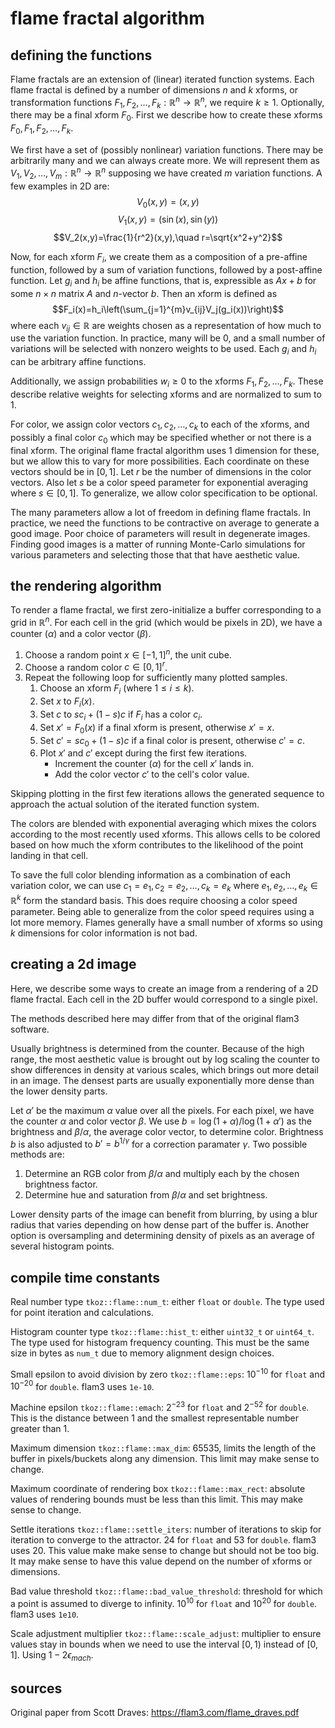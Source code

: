 # flame fractal algorithm

## defining the functions

Flame fractals are an extension of (linear) iterated function systems. Each
flame fractal is defined by a number of dimensions $n$ and $k$ xforms, or
transformation functions $F_1,F_2,\ldots,F_k:\mathbb{R}^n\to\mathbb{R}^n$, we
require $k\geq1$. Optionally, there may be a final xform $F_0$. First we
describe how to create these xforms $F_0,F_1,F_2,\ldots,F_k$.

We first have a set of (possibly nonlinear) variation functions. There may be
arbitrarily many and we can always create more. We will represent them as
$V_1,V_2,\ldots,V_m:\mathbb{R}^n\to\mathbb{R}^n$ supposing we have created $m$
variation functions. A few examples in 2D are:
$$V_0(x,y)=(x,y)$$
$$V_1(x,y)=(\sin(x),\sin(y))$$
$$V_2(x,y)=\frac{1}{r^2}(x,y),\quad r=\sqrt{x^2+y^2}$$

Now, for each xform $F_i$, we create them as a composition of a pre-affine
function, followed by a sum of variation functions, followed by a post-affine
function. Let $g_i$ and $h_i$ be affine functions, that is, expressible as
$Ax+b$ for some $n\times n$ matrix $A$ and $n$-vector $b$. Then an xform is
defined as
$$F_i(x)=h_i\left(\sum_{j=1}^{m}v_{ij}V_j(g_i(x))\right)$$
where each $v_{ij}\in\mathbb{R}$ are weights chosen as a representation of how
much to use the variation function. In practice, many will be $0$, and a small
number of variations will be selected with nonzero weights to be used. Each
$g_i$ and $h_i$ can be arbitrary affine functions.

Additionally, we assign probabilities $w_i\geq0$ to the xforms
$F_1,F_2,\ldots,F_k$. These describe relative weights for selecting xforms and
are normalized to sum to $1$.

For color, we assign color vectors $c_1,c_2,\ldots,c_k$ to each of the xforms,
and possibly a final color $c_0$ which may be specified whether or not there is
a final xform. The original flame fractal algorithm uses 1 dimension for these,
but we allow this to vary for more possibilities. Each coordinate on these
vectors should be in $[0,1]$. Let $r$ be the number of dimensions in the color
vectors. Also let $s$ be a color speed parameter for exponential averaging where
$s\in[0,1]$. To generalize, we allow color specification to be optional.

The many parameters allow a lot of freedom in defining flame fractals. In
practice, we need the functions to be contractive on average to generate a good
image. Poor choice of parameters will result in degenerate images. Finding good
images is a matter of running Monte-Carlo simulations for various parameters and
selecting those that that have aesthetic value.

## the rendering algorithm

To render a flame fractal, we first zero-initialize a buffer corresponding to a
grid in $\mathbb{R}^n$. For each cell in the grid (which would be pixels in 2D),
we have a counter ($\alpha$) and a color vector ($\beta$).

1. Choose a random point $x\in[-1,1]^n$, the unit cube.
2. Choose a random color $c\in[0,1]^r$.
3. Repeat the following loop for sufficiently many plotted samples.
    1. Choose an xform $F_i$ (where $1\leq i\leq k$).
    2. Set $x$ to $F_i(x)$.
    3. Set $c$ to $sc_i+(1-s)c$ if $F_i$ has a color $c_i$.
    3. Set $x'=F_0(x)$ if a final xform is present, otherwise $x'=x$.
    4. Set $c'=sc_0+(1-s)c$ if a final color is present, otherwise $c'=c$.
    4. Plot $x'$ and $c'$ except during the first few iterations.
        - Increment the counter ($\alpha$) for the cell $x'$ lands in.
        - Add the color vector $c'$ to the cell's color value.

Skipping plotting in the first few iterations allows the generated sequence to
approach the actual solution of the iterated function system.

The colors are blended with exponential averaging which mixes the colors
according to the most recently used xforms. This allows cells to be colored
based on how much the xform contributes to the likelihood of the point landing
in that cell.

To save the full color blending information as a combination of each variation
color, we can use $c_1=e_1,c_2=e_2,\ldots,c_k=e_k$ where
$e_1,e_2,\ldots,e_k\in\mathbb{R}^k$ form the standard basis. This does require
choosing a color speed parameter. Being able to generalize from the color speed
requires using a lot more memory. Flames generally have a small number of xforms
so using $k$ dimensions for color information is not bad.

## creating a 2d image

Here, we describe some ways to create an image from a rendering of a 2D flame
fractal. Each cell in the 2D buffer would correspond to a single pixel.

The methods described here may differ from that of the original flam3 software.

Usually brightness is determined from the counter. Because of the high range,
the most aesthetic value is brought out by log scaling the counter to show
differences in density at various scales, which brings out more detail in an
image. The densest parts are usually exponentially more dense than the lower
density parts.

Let $\alpha'$ be the maximum $\alpha$ value over all the pixels. For each pixel,
we have the counter $\alpha$ and color vector $\beta$. We use
$b=\log(1+\alpha)/\log(1+\alpha')$ as the brightness and $\beta/\alpha$, the
average color vector, to determine color. Brightness $b$ is also adjusted to
$b'=b^{1/\gamma}$ for a correction paramater $\gamma$. Two possible methods are:

1. Determine an RGB color from $\beta/\alpha$ and multiply each by the chosen
brightness factor.
2. Determine hue and saturation from $\beta/\alpha$ and set brightness.

Lower density parts of the image can benefit from blurring, by using a blur
radius that varies depending on how dense part of the buffer is. Another option
is oversampling and determining density of pixels as an average of several
histogram points.

## compile time constants

Real number type `tkoz::flame::num_t`: either `float` or `double`. The type used
for point iteration and calculations.

Histogram counter type `tkoz::flame::hist_t`: either `uint32_t` or `uint64_t`.
The type used for histogram frequency counting. This must be the same size in
bytes as `num_t` due to memory alignment design choices.

Small epsilon to avoid division by zero `tkoz::flame::eps`: $10^{-10}$ for
`float` and $10^{-20}$ for `double`. flam3 uses `1e-10`.

Machine epsilon `tkoz::flame::emach`: $2^{-23}$ for `float` and $2^{-52}$ for
`double`. This is the distance between 1 and the smallest representable number
greater than 1.

Maximum dimension `tkoz::flame::max_dim`: 65535, limits the length of the buffer
in pixels/buckets along any dimension. This limit may make sense to change.

Maximum coordinate of rendering box `tkoz::flame::max_rect`: absolute values of
rendering bounds must be less than this limit. This may make sense to change.

Settle iterations `tkoz::flame::settle_iters`: number of iterations to skip for
iteration to converge to the attractor. 24 for `float` and 53 for `double`.
flam3 uses 20. This value make make sense to change but should not be too big.
It may make sense to have this value depend on the number of xforms or
dimensions.

Bad value threshold `tkoz::flame::bad_value_threshold`: threshold for which a
point is assumed to diverge to infinity. $10^{10}$ for `float` and $10^{20}$
for `double`. flam3 uses `1e10`.

Scale adjustment multiplier `tkoz::flame::scale_adjust`: multiplier to ensure
values stay in bounds when we need to use the interval $[0,1)$ instead of
$[0,1]$. Using $1-2\epsilon_{mach}$.

## sources

Original paper from Scott Draves:
https://flam3.com/flame_draves.pdf
